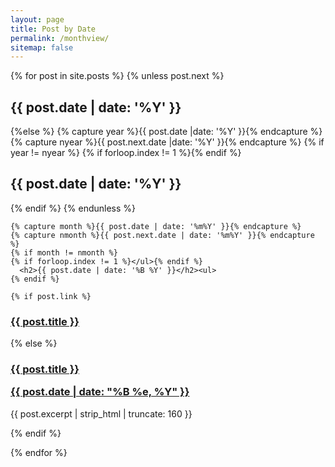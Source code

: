 ```yaml
---
layout: page
title: Post by Date
permalink: /monthview/
sitemap: false
---
```


<div id="index">
	{% for post in site.posts %}
	{% unless post.next %}
	<h2>{{ post.date | date: '%Y' }}</h2>
	{%else %}
	{% capture year %}{{ post.date |date: '%Y' }}{% endcapture %}
	{% capture nyear %}{{ post.next.date |date: '%Y' }}{% endcapture %}
	{% if year != nyear %}
    {% if forloop.index != 1 %}</ul>{% endif %}
      <h2>{{ post.date | date: '%Y' }}</h2>
    {% endif %}
    {% endunless %}

    {% capture month %}{{ post.date | date: '%m%Y' }}{% endcapture %}
    {% capture nmonth %}{{ post.next.date | date: '%m%Y' }}{% endcapture %}
    {% if month != nmonth %}
    {% if forloop.index != 1 %}</ul>{% endif %}
	  <h2>{{ post.date | date: '%B %Y' }}</h2><ul>
	{% endif %}

	{% if post.link %}
  <h3 class="link-post">
    <a href="{{ site.baseurl }}{{ post.url }}" title="{{ post.title }}">{{ post.title }}</a>
    <a href="{{ post.link }}" target="_blank" title="{{ post.title }}"><i class="fa fa-link"></i></a></h3>
{% else %}
  <h3><a href="{{ site.baseurl }}{{ post.url }}" title="{{ post.title }}">{{ post.title }}<p class="date">{{ post.date |  date: "%B %e, %Y" }}</p></a></h3>
  <p>{{ post.excerpt | strip_html | truncate: 160 }}</p>
{% endif %}


{% endfor %}
</div>

